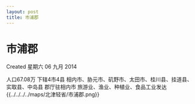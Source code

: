 ```yaml
---
layout: post
title: 市浦郡
---
```


# 市浦郡
Created 星期六 06 九月 2014

人口67.08万
下辖4市4县
相内市、胁元市、矶野市、太田市、桂川县、挂道县、实取县、中岛县
郡厅驻相内市
旅游业、渔业、种植业、食品工业发达
{{../../../../maps/北津轻省/市浦郡.png}}
